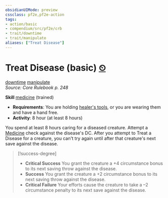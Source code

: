 ```yaml
---
obsidianUIMode: preview
cssclass: pf2e,pf2e-action
tags:
- action/basic
- compendium/src/pf2e/crb
- trait/downtime
- trait/manipulate
aliases: ["Treat Disease"]
---
```

# Treat Disease (basic) [⏲](../core-rulebook/chapter-9-playing-the-game.md#Actions "Duration or Frequency")
[downtime](../traits/downtime.md)  [manipulate](../traits/manipulate.md)  
*Source: Core Rulebook p. 248*  

**Skill** [medicine](../../Compendium/skills.md#Medicine) (trained)
- **Requirements**: You are holding [healer's tools](../../Compendium/equipment/items/healers-tools.md), or you are wearing them and have a hand free.
- **Activity**: 8 hour (at least 8 hours)

You spend at least 8 hours caring for a diseased creature. Attempt a [Medicine](../../Compendium/skills.md#Medicine) check against the disease's DC. After you attempt to Treat a Disease for a creature, you can't try again until after that creature's next save against the disease.

> [!success-degree] 
> - **Critical Success** You grant the creature a +4 circumstance bonus to its next saving throw against the disease.
> - **Success** You grant the creature a +2 circumstance bonus to its next saving throw against the disease.
> - **Critical Failure** Your efforts cause the creature to take a –2 circumstance penalty to its next save against the disease.